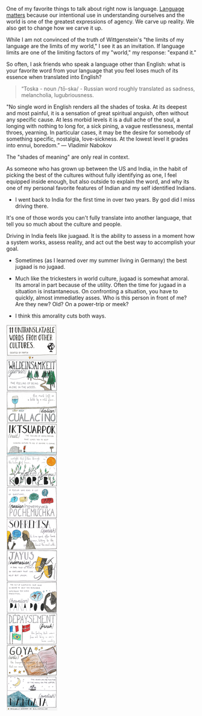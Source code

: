 
One of my favorite things to talk about right now is language. [Language matters](digital-garden/Language%20Matters.md) because our intentional use in understanding ourselves and the world is one of the greatest expressions of agency. We carve up reality. We also get to change how we carve it up.

While I am not convinced of the truth of Wittgenstein's  "the limits of my language are the limits of my world," I see it as an invitation. If language limits are one of the limiting factors of my "world," my response: "expand it." 

So often, I ask friends who speak a language other than English: what is your favorite word from your language that you feel loses much of its essence when translated into English? 



> “Toska - noun /ˈtō-skə/ - Russian word roughly translated as sadness, melancholia, lugubriousness.  
> 
  "No single word in English renders all the shades of toska. At its deepest and most painful, it is a sensation of great spiritual anguish, often without any specific cause. At less morbid levels it is a dull ache of the soul, a longing with nothing to long for, a sick pining, a vague restlessness, mental throes, yearning. In particular cases, it may be the desire for somebody of something specific, nostalgia, love-sickness. At the lowest level it grades into ennui, boredom.”
  ― Vladimir Nabokov


The "shades of meaning" are only real in context. 

As someone who has grown up between the US and India, in the habit of picking the best of the cultures without fully identifying as one, I feel equipped inside enough, but also outside to explain the word, and why its one of my personal favorite features of Indian and my self identified Indians. 


- I went back to India for the first time in over two years. By god did I miss driving there. 

It's one of those words you can't fully translate into another language, that tell you so much about the culture and people. 


Driving in India feels like juagaad. It is the ability to assess in a moment how a system works, assess reality, and act out the best way to accomplish your goal. 

- Sometimes (as I learned over my summer living in Germany) the best jugaad is no jugaad. 
- Much like the trickesters in world culture, jugaad is somewhat amoral. Its amoral in part because of the utility. Often the time for jugaad in a situation is instantaneous. On confronting a situation, you have to quickly, almost immediatley asses. Who is this person in front of me? Are they new? Old? On a power-trip or meek? 


- I think this amorality cuts both ways. 




![](digital-garden/Images/11-untranslatable-words-from-other-cultures_52152bbe65e85_w587.webp)